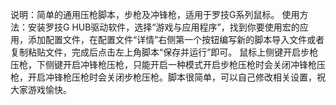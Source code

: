 说明：简单的通用压枪脚本，步枪及冲锋枪，适用于罗技G系列鼠标。
使用方法：安装罗技G HUB驱动软件，选择“游戏与应用程序”，找到你要使用宏的应用，添加配置文件，在配置文件“详情”右侧第一个按钮编写新的脚本导入文件或者复制粘贴文件，完成后点击左上角脚本“保存并运行”即可。
鼠标上侧键开启步枪压枪，下侧键开启冲锋枪压枪，只能开启一种模式开启步枪压枪时会关闭冲锋枪压枪，开启冲锋枪压枪时会关闭步枪压枪。脚本很简单，可以自己修改相关设置，祝大家游戏愉快。